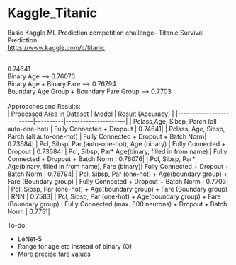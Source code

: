 # Kaggle_Titanic
Basic Kaggle ML Prediction competition challenge- Titanic Survival Prediction
</br>
https://www.kaggle.com/c/titanic
</br>
</br>


0.74641</br>
Binary Age --> 0.76076
</br>
Binary Age + Binary Fare --> 0.76794</br>
Boundary Age Group + Boundary Fare Group --> 0.7703 </br>
</br>
Approaches and Results: </br>
| Processed Area in Dataset |  Model  | Result (Accuracy) |
|---------------------------|----------|---------------------|
| Pclass,Age, Sibsp, Parch (all auto-one-hot) | Fully Connected + Dropout | 0.74641|
| Pclass, Age, Sibsp, Parch  (all auto-one-hot) | Fully Connected + Dropout + Batch Norm| 0.73684|
| Pcl, Sibsp, Par (auto-one-hot), Age (binary) | Fully Connected + Dropout | 0.73684|
| Pcl, Sibsp, Par* Age(binary, filled in from name) | Fully Connected + Dropout + Batch Norm | 0.76076|
| Pcl, Sibsp, Par* Age(binary, filled in from name), Fare (binary)| Fully Connected + Dropout + Batch Norm | 0.76794|
| Pcl, Sibsp, Par (one-hot) + Age(boundary group) + Fare (Boundary group) | Fully Connected + Dropout + Batch Norm | 0.7703|
| Pcl, Sibsp, Par (one-hot) + Age(boundary group) + Fare (Boundary group) | RNN | 0.7583|
| Pcl, Sibsp, Par (one-hot) + Age(boundary group) + Fare (Boundary group) | Fully Connected (max. 800 neurons) + Dropout + Batch Norm | 0.7751|


To-do: 
- LeNet-5
- Range for age etc instead of binary (O)
- More precise fare values
